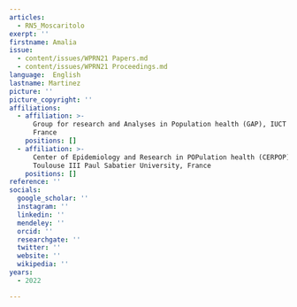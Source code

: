 ```yaml
---
articles:
  - RN5_Moscaritolo
exerpt: ''
firstname: Amalia
issue:
  - content/issues/WPRN21 Papers.md
  - content/issues/WPRN21 Proceedings.md
language:  English
lastname: Martinez
picture: ''
picture_copyright: ''
affiliations:
  - affiliation: >-
      Group for research and Analyses in Population health (GAP), IUCT Oncopole,
      France
    positions: []
  - affiliation: >-
      Center of Epidemiology and Research in POPulation health (CERPOP), Inserm,
      Toulouse III Paul Sabatier University, France
    positions: []
reference: ''
socials:
  google_scholar: ''
  instagram: ''
  linkedin: ''
  mendeley: ''
  orcid: ''
  researchgate: ''
  twitter: ''
  website: ''
  wikipedia: ''
years:
  - 2022

---
```

